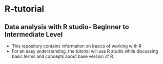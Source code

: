 # R-tutorial
## Data analysis with R studio- Beginner to Intermediate Level
- This repository contains information on basics of working with R
- For an easy understanding, the tutorial will use R studio while discussing basic terms and concepts about base version of R
